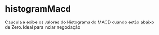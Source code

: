 # histogramMacd
Caucula e exibe os valores do Histograma do MACD quando estão abaixo de Zero. Ideal para inciar negociação
